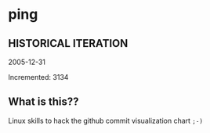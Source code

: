 # ping

## HISTORICAL ITERATION
2005-12-31

Incremented: 3134

## What is this?? 
Linux skills to hack the github commit visualization chart `;-)`
